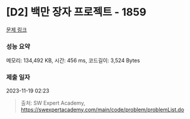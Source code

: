 # [D2] 백만 장자 프로젝트 - 1859 

[문제 링크](https://swexpertacademy.com/main/code/problem/problemDetail.do?contestProbId=AV5LrsUaDxcDFAXc) 

### 성능 요약

메모리: 134,492 KB, 시간: 456 ms, 코드길이: 3,524 Bytes

### 제출 일자

2023-11-19 02:23



> 출처: SW Expert Academy, https://swexpertacademy.com/main/code/problem/problemList.do